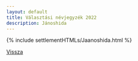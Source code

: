 ```yaml
---
layout: default
title: Választási névjegyzék 2022
description: Jánoshida
---
```


{% include settlementHTMLs/Jaanoshida.html %}

[Vissza](../)